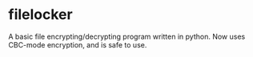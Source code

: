 # filelocker
A basic file encrypting/decrypting program written in python.
Now uses CBC-mode encryption, and is safe to use.